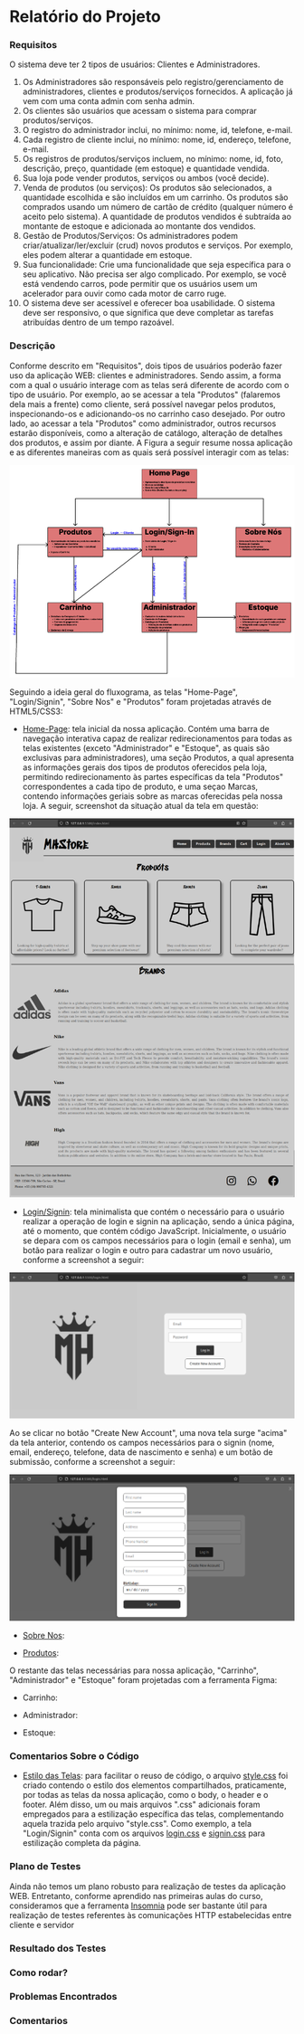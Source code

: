 # Relatório do Projeto

### Requisitos
O sistema deve ter 2 tipos de usuários: Clientes e Administradores.
1. Os Administradores são responsáveis pelo registro/gerenciamento de administradores, clientes e produtos/serviços fornecidos. A aplicação já vem com uma conta admin com senha admin.
2. Os clientes são usuários que acessam o sistema para comprar produtos/serviços.
3. O registro do administrador inclui, no mínimo: nome, id, telefone, e-mail.
4. Cada registro de cliente inclui, no mínimo: nome, id, endereço, telefone, e-mail.
5. Os registros de produtos/serviços incluem, no mínimo: nome, id, foto, descrição, preço, quantidade (em estoque) e quantidade vendida.
6. Sua loja pode vender produtos, serviços ou ambos (você decide).
7. Venda de produtos (ou serviços): Os produtos são selecionados, a quantidade escolhida e são incluídos em um carrinho. Os produtos são comprados usando um número de cartão de crédito (qualquer número é aceito pelo sistema). A quantidade de produtos vendidos é subtraída ao montante de estoque e adicionada ao montante dos vendidos.
8. Gestão de Produtos/Serviços: Os administradores podem criar/atualizar/ler/excluir (crud) novos produtos e serviços. Por exemplo, eles podem alterar a quantidade em estoque.
9. Sua funcionalidade: Crie uma funcionalidade que seja específica para o seu aplicativo. Não precisa ser algo complicado. Por exemplo, se você está vendendo carros, pode permitir que os usuários usem um acelerador para ouvir como cada motor de carro ruge.
10. O sistema deve ser acessível e oferecer boa usabilidade. O sistema deve ser responsivo, o que significa que deve completar as tarefas atribuídas dentro de um tempo razoável.

### Descrição

Conforme descrito em "Requisitos", dois tipos de usuários poderão fazer uso da aplicação WEB: clientes e administradores. Sendo assim, a forma com a qual o usuário interage com as telas será diferente de acordo com o tipo de usuário. Por exemplo, ao se acessar a tela "Produtos" (falaremos dela mais a frente) como cliente, será possível navegar pelos produtos, inspecionando-os e adicionando-os no carrinho caso desejado. Por outro lado, ao acessar a tela "Produtos" como administrador, outros recursos estarão disponíveis, como a alteração de catálogo, alteração de detalhes dos produtos, e assim por diante. A Figura a seguir resume nossa aplicação e as diferentes maneiras com as quais será possível interagir com as telas:

![fluxograma](screenshots/fluxograma.png)

Seguindo a ideia geral do fluxograma, as telas "Home-Page", "Login/Signin", "Sobre Nos" e "Produtos" foram projetadas através de HTML5/CSS3:

* [Home-Page](index.html): tela inicial da nossa aplicação. Contém uma barra de navegação interativa capaz de realizar redirecionamentos para todas as telas existentes (exceto "Administrador" e "Estoque", as quais são exclusivas para administradores), uma seção Produtos, a qual apresenta as informações gerais dos tipos de produtos oferecidos pela loja, permitindo redirecionamento às partes específicas da tela "Produtos" correspondentes a cada tipo de produto, e uma seçao Marcas, contendo informações geriais sobre as marcas oferecidas pela nossa loja. A seguir, screenshot da situação atual da tela em questão:

![home-page](screenshots/home.png)

* [Login/Signin](login.html): tela minimalista que contém o necessário para o usuário realizar a operação de login e signin na aplicação, sendo a única página, até o momento, que contém código JavaScript. Inicialmente, o usuário se depara com os campos necessários para o login (email e senha), um botão para realizar o login e outro para cadastrar um novo usuário, conforme a screenshot a seguir:

![login1](screenshots/login1.png)

Ao se clicar no botão "Create New Account", uma nova tela surge "acima" da tela anterior, contendo os campos necessários para o signin (nome, email, endereço, telefone, data de nascimento e senha) e um botão de submissão, conforme a screenshot a seguir:

![login2](screenshots/login2.png)

* [Sobre Nos](sobre-nos.html):

* [Produtos](produtos.html): 

O restante das telas necessárias para nossa aplicação, "Carrinho", "Administrador" e "Estoque" foram projetadas com a ferramenta Figma:

* Carrinho:

* Administrador:

* Estoque: 

### Comentarios Sobre o Código

* [Estilo das Telas](css): para facilitar o reuso de código, o arquivo [style.css](css/style.css) foi criado contendo o estilo dos elementos compartilhados, praticamente, por todas as telas da nossa aplicação, como o body, o header e o footer. Além disso, um ou mais arquivos ".css" adicionais foram empregados para a estilização específica das telas, complementando aquela trazida pelo arquivo "style.css". Como exemplo, a tela "Login/Signin" conta com os arquivos [login.css](css/login.css) e [signin.css](css/signin.css) para estilização completa da página.

### Plano de Testes

Ainda não temos um plano robusto para realização de testes da aplicação WEB. Entretanto, conforme aprendido nas primeiras aulas do curso, consideramos que a ferramenta [Insomnia](https://insomnia.rest) pode ser bastante útil para realização de testes referentes às comunicações HTTP estabelecidas entre cliente e servidor

### Resultado dos Testes
### Como rodar?
### Problemas Encontrados
### Comentarios

